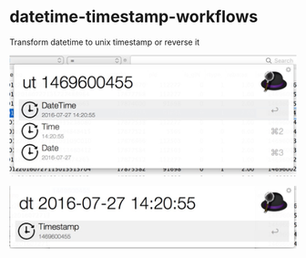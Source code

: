 # datetime-timestamp-workflows
Transform datetime to unix timestamp or reverse it

![image](https://github.com/shukean/datetime-timestamp-workflows/raw/master/img/ts.png)   


![image](https://github.com/shukean/datetime-timestamp-workflows/raw/master/img/dt.png)   
